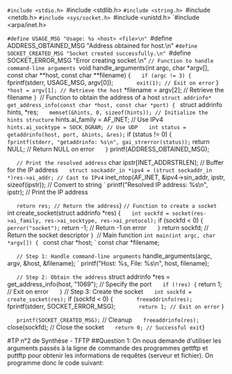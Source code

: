 `#include <stdio.h>
`#include <stdlib.h>
`#include <string.h>
`#include <netdb.h>
`#include <sys/socket.h>
`#include <unistd.h>
`#include <arpa/inet.h> 

`#define USAGE_MSG "Usage: %s <host> <file>\n"
`#define ADDRESS_OBTAINED_MSG "Address obtained for host.\n"
`#define SOCKET_CREATED_MSG "Socket created successfully.\n"
`#define SOCKET_ERROR_MSG "Error creating socket.\n"
`// Function to handle command-line arguments
`void handle_arguments(int argc, char *argv[], const char **host, const char **filename) {
`    if (argc != 3) {
`        fprintf(stderr, USAGE_MSG, argv[0]);
`        exit(1); // Exit on error
`    }
`    *host = argv[1]; // Retrieve the host
`    *filename = argv[2]; // Retrieve the filename
`}
`// Function to obtain the address of a host
`struct addrinfo* get_address_info(const char *host, const char *port) {
`    struct addrinfo hints, *res;
`    memset(&hints, 0, sizeof(hints)); // Initialize the hints structure
`    hints.ai_family = AF_INET; // Use IPv4
`    hints.ai_socktype = SOCK_DGRAM; // Use UDP
`
`    int status = getaddrinfo(host, port, &hints, &res);
`    if (status != 0) {
`        fprintf(stderr, "getaddrinfo: %s\n", gai_strerror(status));
`        return NULL; // Return NULL on error
`    }
`    printf(ADDRESS_OBTAINED_MSG);

`    // Print the resolved address
`    char ipstr[INET_ADDRSTRLEN]; // Buffer for the IP address
`    struct sockaddr_in *ipv4 = (struct sockaddr_in *)res->ai_addr; // Cast to IPv4
`    inet_ntop(AF_INET, &ipv4->sin_addr, ipstr, sizeof(ipstr)); // Convert to string
`    printf("Resolved IP address: %s\n", ipstr); // Print the IP address

`    return res; // Return the address
`}
`// Function to create a socket
`int create_socket(struct addrinfo *res) {
`    int sockfd = socket(res->ai_family, res->ai_socktype, res->ai_protocol);
`    if (sockfd < 0) {
`        perror("socket");
`        return -1; // Return -1 on error
`    }
`    return sockfd; // Return the socket descriptor
`}
`// Main function
`int main(int argc, char *argv[]) {
`    const char *host;
`    const char *filename;

`    // Step 1: Handle command-line arguments
`    handle_arguments(argc, argv, &host, &filename);
`    printf("Host: %s, File: %s\n", host, filename);
    
`    // Step 2: Obtain the address
`    struct addrinfo *res = get_address_info(host, "1069"); // Specify the port
`    if (!res) {
`        return 1; // Exit on error
`    }
`    // Step 3: Create the socket
`    int sockfd = create_socket(res);
`    if (sockfd < 0) {
`        freeaddrinfo(res); 
`        fprintf(stderr, SOCKET_ERROR_MSG);
`        return 1; // Exit on error
`    }

`    printf(SOCKET_CREATED_MSG);
`    // Cleanup
`    freeaddrinfo(res);
`    close(sockfd); // Close the socket
`    return 0; // Successful exit
`}

#TP n°2 de Synthèse - TFTP
##Question 1:
On nous demande d'utiliser les arguments passés à la ligne de commande des programmes gettftp et
puttftp pour obtenir les informations de requêtes (serveur et fichier). On programme donc le code suivant:


